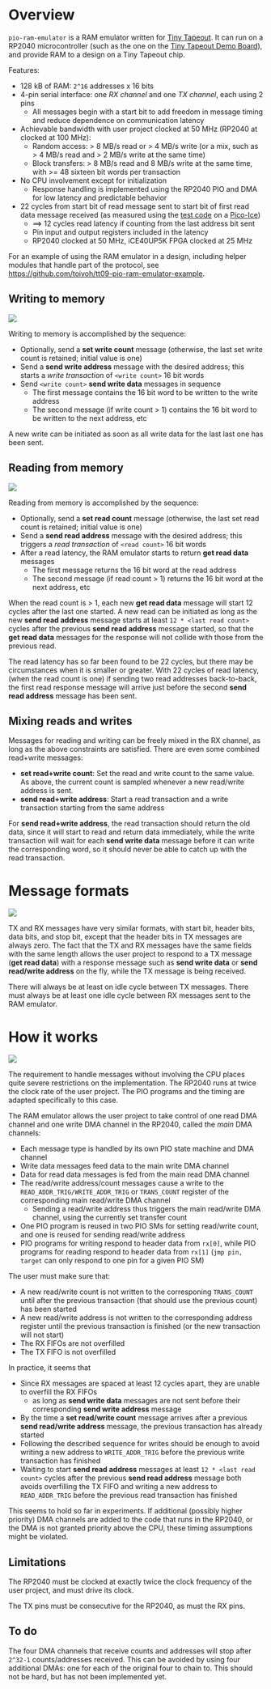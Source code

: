 Overview
========
`pio-ram-emulator` is a RAM emulator written for [Tiny Tapeout](https://tinytapeout.com/).
It can run on a RP2040 microcontroller (such as the one on the [Tiny Tapeout Demo Board](https://github.com/TinyTapeout/tt-demo-pcb)), and provide RAM to a design on a Tiny Tapeout chip.

Features:

- 128 kB of RAM: `2^16` addresses x 16 bits
- 4-pin serial interface: one _RX channel_ and one _TX channel_, each using 2 pins
	- All messages begin with a start bit to add freedom in message timing and reduce dependence on communication latency
- Achievable bandwidth with user project clocked at 50 MHz (RP2040 at clocked at 100 MHz):
	- Random access: > 8 MB/s read or > 4 MB/s write (or a mix, such as > 4 MB/s read and > 2 MB/s write at the same time)
	- Block transfers: > 8 MB/s read and 8 MB/s write at the same time, with >= 48 sixteen bit words per transaction
- No CPU involvement except for initialization
	- Response handling is implemented using the RP2040 PIO and DMA for low latency and predictable behavior
- 22 cycles from start bit of read message sent to start bit of first read data message received (as measured using the [test code](../pico-ice/ram-emu-test/) on a [Pico-Ice](https://pico-ice.tinyvision.ai/))
	- ==> 12 cycles read latency if counting from the last address bit sent
	- Pin input and output registers included in the latency
	- RP2040 clocked at 50 MHz, iCE40UP5K FPGA clocked at 25 MHz

For an example of using the RAM emulator in a design, including helper modules that handle part of the protocol, see https://github.com/toivoh/tt09-pio-ram-emulator-example.

Writing to memory
-----------------
![](writing.png)

Writing to memory is accomplished by the sequence:

- Optionally, send a **set write count** message (otherwise, the last set write count is retained; initial value is one)
- Send a **send write address** message with the desired address; this starts a _write transaction_ of `<write count>` 16 bit words
- Send `<write count>` **send write data** messages in sequence
	- The first message contains the 16 bit word to be written to the write address
	- The second message (if write count > 1) contains the 16 bit word to be written to the next address, etc

A new write can be initiated as soon as all write data for the last last one has been sent.

Reading from memory
-------------------
![](reading.png)

Reading from memory is accomplished by the sequence:

- Optionally, send a **set read count** message (otherwise, the last set read count is retained; initial value is one)
- Send a **send read address** message with the desired address; this triggers a _read transaction_ of `<read count>` 16 bit words
- After a read latency, the RAM emulator starts to return **get read data** messages
	- The first message returns the 16 bit word at the read address
	- The second message (if read count > 1) returns the 16 bit word at the next address, etc

When the read count is > 1, each new **get read data** message will start 12 cycles after the last one started.
A new read can be initiated as long as the new **send read address** message starts at least `12 * <last read count>` cycles after the previous **send read address** message started,
so that the **get read data** messages for the response will not collide with those from the previous read.

The read latency has so far been found to be 22 cycles, but there may be circumstances when it is smaller or greater.
With 22 cycles of read latency, (when the read count is one) if sending two read addresses back-to-back, the first read response message will arrive just before the second **send read address** message has been sent.

Mixing reads and writes
-----------------------
Messages for reading and writing can be freely mixed in the RX channel, as long as the above constraints are satisfied.
There are even some combined read+write messages:

- **set read+write count**: Set the read and write count to the same value. As above, the current count is sampled whenever a new read/write address is sent.
- **send read+write address**: Start a read transaction and a write transaction starting from the same address

For **send read+write address**, the read transaction should return the old data, since it will start to read and return data immediately, while the write transaction will wait for each **send write data** message before it can write the corresponding word, so it should never be able to catch up with the read transaction.

Message formats
===============
![](message-formats.png)

TX and RX messages have very similar formats, with start bit, header bits, data bits, and stop bit, except that the header bits in TX messages are always zero.
The fact that the TX and RX messages have the same fields with the same length allows the user project to respond to a TX message (**get read data**) with a response message such as **send write data** or **send read/write address** on the fly, while the TX message is being received.

There will always be at least on idle cycle between TX messages. There must always be at least one idle cycle between RX messages sent to the RAM emulator.

How it works
============
![](internals.png)

The requirement to handle messages without involving the CPU places quite severe restrictions on the implementation.
The RP2040 runs at twice the clock rate of the user project. The PIO programs and the timing are adapted specifically to this case.

The RAM emulator allows the user project to take control of one read DMA channel and one write DMA channel in the RP2040, called the _main_ DMA channels:

- Each message type is handled by its own PIO state machine and DMA channel
- Write data messages feed data to the main write DMA channel
- Data for read data messages is fed from the main read DMA channel
- The read/write address/count messages cause a write to the `READ_ADDR_TRIG/WRITE_ADDR_TRIG` or `TRANS_COUNT` register of the corresponding main read/write DMA channel
	- Sending a read/write address thus triggers the main read/write DMA channel, using the currently set transfer count
- One PIO program is reused in two PIO SMs for setting read/write count, and one is reused for sending read/write address
- PIO programs for writing respond to header data from `rx[0]`, while PIO programs for reading respond to header data from `rx[1]` (`jmp pin, target` can only respond to one pin for a given PIO SM)

The user must make sure that:

- A new read/write count is not written to the corresponing `TRANS_COUNT` until after the previous transaction (that should use the previous count) has been started
- A new read/write address is not written to the corresponding address register until the previous transaction is finished (or the new transaction will not start)
- The RX FIFOs are not overfilled
- The TX FIFO is not overfilled

In practice, it seems that

- Since RX messages are spaced at least 12 cycles apart, they are unable to overfill the RX FIFOs
	- as long as **send write data** messages are not sent before their corresponding **send write address** message
- By the time a **set read/write count** message arrives after a previous **send read/write address** message, the previous transaction has already started
- Following the described sequence for writes should be enough to avoid writing a new address to `WRITE_ADDR_TRIG` before the previous write transaction has finished
- Waiting to start **send read address** messages at least `12 * <last read count>` cycles after the previous **send read address** message both avoids overfilling the TX FIFO and writing a new address to `READ_ADDR_TRIG` before the previous read transaction has finished

This seems to hold so far in experiments. If additional (possibly higher priority) DMA channels are added to the code that runs in the RP2040, or the DMA is not granted priority above the CPU, these timing assumptions might be violated.

Limitations
-----------
The RP2040 must be clocked at exactly twice the clock frequency of the user project, and must drive its clock.

The TX pins must be consecutive for the RP2040, as must the RX pins.

To do
-----
The four DMA channels that receive counts and addresses will stop after `2^32-1` counts/addresses received.
This can be avoided by using four additional DMAs: one for each of the original four to chain to. This should not be hard, but has not been implemented yet.
